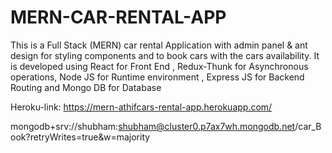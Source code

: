 # MERN-CAR-RENTAL-APP
This is a Full Stack (MERN) car rental Application with admin panel & ant design for styling components and to book cars with the cars availability. It is developed using React for Front End , Redux-Thunk for Asynchronous operations,
Node JS for Runtime environment , Express JS for Backend Routing and Mongo DB for Database


Heroku-link: https://mern-athifcars-rental-app.herokuapp.com/ <br>

mongodb+srv://shubham:shubham@cluster0.p7ax7wh.mongodb.net/car_Book?retryWrites=true&w=majority
